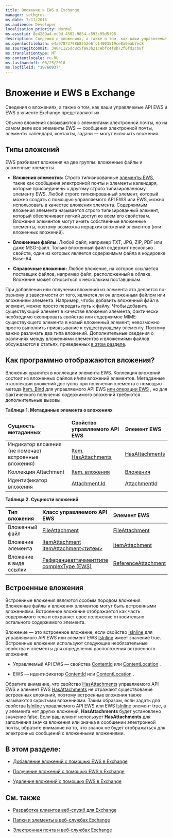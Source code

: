 ```yaml
---
title: Вложение и EWS в Exchange
manager: sethgros
ms.date: 7/11/2016
ms.audience: Developer
localization_priority: Normal
ms.assetid: 8e4289a4-ec9d-4502-9854-c593c95d5f98
description: Сведения о вложениях, а также о том, как ваши управляемые API EWS и EWS в клиенте Exchange представляют их.
ms.openlocfilehash: e4a97873798b8252e6fc14003519ce8a0eab7ec8
ms.sourcegitcommit: 34041125dc8c5f993b21cebfc4f8b72f0fd2cb6f
ms.translationtype: MT
ms.contentlocale: ru-RU
ms.lasthandoff: 06/25/2018
ms.locfileid: "19760937"
---
```

# <a name="attachments-and-ews-in-exchange"></a>Вложение и EWS в Exchange

Сведения о вложениях, а также о том, как ваши управляемые API EWS и EWS в клиенте Exchange представляют их.
  
Обычно вложения связываются с элементами электронной почты, но на самом деле все элементы EWS — сообщения электронной почты, элементы календаря, контакты, задачи — могут включать вложения.
  
## <a name="types-of-attachments"></a>Типы вложений

EWS разбивает вложения на две группы: вложенные файлы и вложенные элементы.
  
- **Вложения элементов:** Строго типизированные [элементы EWS](folders-and-items-in-ews-in-exchange.md), такие как сообщения электронной почты и элементы календаря, которые присоединены к другому строго типизированному элементу EWS. Любой строго типизированный элемент, который можно создать с помощью управляемого API EWS или EWS, можно использовать в качестве вложения элемента. Содержимым вложения элемента называется строго типизированный элемент, который обеспечивает легкий доступ ко всем его свойствам. Вложения элементов могут иметь собственные вложенные элементы, поэтому возможна иерархия вложений элементов (или вложенных вложений).
    
- **Вложенные файлы:** Любой файл, например TXT, JPG, ZIP, PDF или даже MSG-файл. Только вложенный файл содержит несколько свойств, один из которых является содержимым файла в кодировке Base-64. 
    
- **Справочные вложения:** Любое вложение, на которое ссылается поставщик файлов, например файл, расположенный в облаке. Вложение может относиться к нескольким поставщикам. 
    
При добавлении или получении вложений из элемента это делается по-разному в зависимости от того, является ли он вложенным файлом или вложением элемента. Например, чтобы добавить вложенный файл в элемент, можно просто передать путь к файлу. Чтобы добавить существующий элемент в качестве вложения элемента, фактически необходимо скопировать свойства или содержимое MIME существующего элемента в новый вложенный элемент; невозможно просто выполнить привязывание к существующему элементу. Поэтому важно различать два типа вложений. Дополнительные сведения о различиях между вложениями элементов и вложениями файлов обсуждаются в статьях, приведенных [в этом разделе](#bk_inthissection).
  
## <a name="how-are-attachments-represented-programmatically"></a>Как программно отображаются вложения?

Вложения хранятся в коллекции элемента EWS. Коллекция вложений состоит из вложенных файлов и/или вложений элементов. Метаданные о коллекции вложений доступны при получении элемента с помощью метода [Item. Bind](http://msdn.microsoft.com/en-us/library/microsoft.exchange.webservices.data.item.bind%28v=exchg.80%29.aspx) для управляемого API EWS [или операции EWS](http://msdn.microsoft.com/library/e3590b8b-c2a7-4dad-a014-6360197b68e4%28Office.15%29.aspx) , но для фактического получения содержимого вложений требуются дополнительные вызовы. 
  
**Таблица 1. Метаданные элемента о вложениях**

|**Сущность метаданных**|**Свойство управляемого API EWS**|**Элемент EWS**|
|:-----|:-----|:-----|
|Индикатор вложения (не помечает встроенные вложения)  <br/> |[Item. HasAttachments](http://msdn.microsoft.com/en-us/library/microsoft.exchange.webservices.data.item.hasattachments%28v=exchg.80%29.aspx) <br/> |[HasAttachments](http://msdn.microsoft.com/library/538b7a85-11d7-4daa-8458-09b540760e8b%28Office.15%29.aspx) <br/> |
|Коллекция Attachment  <br/> |[Item. вложения](http://msdn.microsoft.com/en-us/library/microsoft.exchange.webservices.data.item.attachments%28v=exchg.80%29.aspx) <br/> |[Вложения](http://msdn.microsoft.com/library/b470e614-34bb-44f0-8790-7ddbdcbbd29d%28Office.15%29.aspx) <br/> |
|Идентификатор вложения  <br/> |[Attachment.Id](http://msdn.microsoft.com/en-us/library/microsoft.exchange.webservices.data.attachment.id%28v=exchg.80%29.aspx) <br/> |[AttachmentId](http://msdn.microsoft.com/library/55a5fd77-60d1-40fa-8144-770600cedc6a%28Office.15%29.aspx) <br/> |
   
**Таблица 2. Сущности вложений**

|**Тип вложения**|**Класс управляемого API EWS**|**Элемент EWS**|
|:-----|:-----|:-----|
|Вложенный файл  <br/> |[FileAttachment](http://msdn.microsoft.com/en-us/library/microsoft.exchange.webservices.data.fileattachment%28v=exchg.80%29.aspx) <br/> |[FileAttachment](http://msdn.microsoft.com/library/3ecea174-73d1-47fd-8917-6065cef1d565%28Office.15%29.aspx) <br/> |
|Вложение элемента  <br/> |[ItemAttachment](http://msdn.microsoft.com/en-us/library/microsoft.exchange.webservices.data.itemattachment%28v=exchg.80%29.aspx) <br/> [ItemAttachment\<титем\>](http://msdn.microsoft.com/en-us/library/dd635165%28v=exchg.80%29.aspx) <br/> |[ItemAttachment](http://msdn.microsoft.com/library/089ee599-f45e-46f5-a18a-5cfb3d2851ff%28Office.15%29.aspx) <br/> |
|Вложение в виде ссылки  <br/> |[Референцеаттачменттипе complexType (EWS)](http://msdn.microsoft.com/library/18bfa012-e903-d7f3-528a-31ccceb65463%28Office.15%29.aspx) <br/> |[ReferenceAttachment](http://msdn.microsoft.com/library/b9bde862-6b75-4a81-8033-00a47be4dc2f%28Office.15%29.aspx) <br/> |
   
## <a name="inline-attachments"></a>Встроенные вложения

Встроенные вложения являются особым породом вложения. Вложенные файлы и вложения элементов могут быть встроенными вложениями. Встроенное вложение отображается как часть содержимого тела и сохраняет свое положение относительно остального содержимого элемента. 
  
Вложение — это встроенное вложение, если свойство [IsInline](http://msdn.microsoft.com/en-us/library/microsoft.exchange.webservices.data.attachment.isinline%28v=exchg.80%29.aspx) для управляемого API EWS или элемент EWS [IsInline](http://msdn.microsoft.com/library/5e7712c8-372a-4a16-be64-360c5ff3961a%28Office.15%29.aspx) имеет значение true. Встроенные вложения используют следующие необязательные свойства и элементы для определения расположения встроенного вложения: 
  
- Управляемый API EWS — свойства [ContentId](http://msdn.microsoft.com/en-us/library/microsoft.exchange.webservices.data.attachment.contentid%28v=exchg.80%29.aspx) или [ContentLocation](http://msdn.microsoft.com/en-us/library/microsoft.exchange.webservices.data.attachment.contentlocation%28v=exchg.80%29.aspx) . 
    
- EWS — идентификатор [ContentId](http://msdn.microsoft.com/library/bc59100d-6079-414b-a6e0-7c15feaa3184%28Office.15%29.aspx) или [ContentLocation](http://msdn.microsoft.com/library/d91cf587-24e3-4c13-8784-5ca29787cca7%28Office.15%29.aspx) . 
    
Обратите внимание, что свойство [HasAttachments](http://msdn.microsoft.com/en-us/library/microsoft.exchange.webservices.data.item.hasattachments%28v=exchg.80%29.aspx) управляемого API EWS и элемент EWS [HasAttachments](http://msdn.microsoft.com/library/538b7a85-11d7-4daa-8458-09b540760e8b%28Office.15%29.aspx) не отражают существование встроенных вложений, поэтому встроенные вложения также называются скрытыми вложениями. Таким образом, если задать для свойства [IsInline](http://msdn.microsoft.com/en-us/library/microsoft.exchange.webservices.data.attachment.isinline%28v=exchg.80%29.aspx) управляемого API EWS или EWS [IsInline](http://msdn.microsoft.com/library/5e7712c8-372a-4a16-be64-360c5ff3961a%28Office.15%29.aspx) элемент true, а у элемента нет других вложений, **HasAttachments** будет установлено значение false. Если ваш клиент использует **HasAttachments** для заполнения значка вложения или значка в сообщении электронной почты, обратите внимание на то, что значок не будет отображаться для электронных сообщений с вложенными вложениями. 
  
## <a name="in-this-section"></a>В этом разделе:
<a name="bk_inthissection"> </a>

- [Добавление вложений с помощью EWS в Exchange](how-to-add-attachments-by-using-ews-in-exchange.md)
    
- [Получение вложений с помощью EWS в Exchange](how-to-get-attachments-by-using-ews-in-exchange.md)
    
- [Удаление вложений с помощью EWS в Exchange](how-to-delete-attachments-by-using-ews-in-exchange.md)
    
## <a name="see-also"></a>См. также
<a name="bk_additionalresources"> </a>

- [Разработка клиентов веб-служб для Exchange](develop-web-service-clients-for-exchange.md)
    
- [Папки и элементы в веб-службах Exchange](folders-and-items-in-ews-in-exchange.md)
    
- [Электронная почта и веб-службах Exchange](email-and-ews-in-exchange.md)
    

